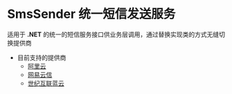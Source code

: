# SmsSender 统一短信发送服务
适用于 **.NET** 的统一的短信服务接口供业务层调用，通过替换实现类的方式无缝切换提供商
- 目前支持的提供商
	- [阿里云](https://help.aliyun.com/product/44282.html)
	- [网易云信](https://yunxin.163.com/sms)
	- [世纪互联蓝云](https://bccs.21vbluecloud.com/intro/sms)
